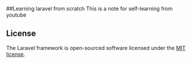
##Learning laravel from scratch
This is a note for self-learning from youtube


## License

The Laravel framework is open-sourced software licensed under the [MIT license](https://opensource.org/licenses/MIT).
